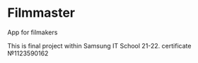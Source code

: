 # Filmmaster
App for filmakers

This is final project within Samsung IT School 21-22. 
certificate №1123590162
